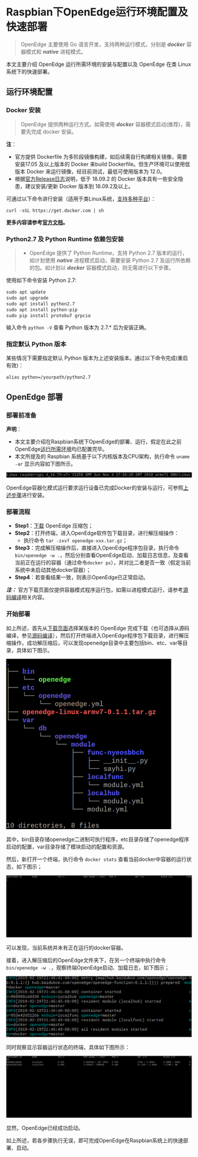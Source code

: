 # Raspbian下OpenEdge运行环境配置及快速部署

> OpenEdge 主要使用 Go 语言开发，支持两种运行模式，分别是 ***docker*** 容器模式和 ***native*** 进程模式。

本文主要介绍 OpenEdge 运行所需环境的安装与配置以及 OpenEdge 在类 Linux 系统下的快速部署。

## 运行环境配置

### Docker 安装

> OpenEdge 提供两种运行方式。如需使用 ***docker*** 容器模式启动(推荐)，需要先完成 docker 安装。

**注**：

+ 官方提供 Dockerfile 为多阶段镜像构建，如后续需自行构建相关镜像，需要安装17.05 及以上版本的 Docker 来build Dockerfile。但生产环境可以使用低版本 Docker 来运行镜像，经目前测试，最低可使用版本为 12.0。
+ 根据[官方Release日志](https://docs.docker.com/engine/release-notes/#18092)说明，低于 18.09.2 的 Docker 版本具有一些安全隐患，建议安装/更新 Docker 版本到 18.09.2及以上。

可通过以下命令进行安装（适用于类Linux系统，[支持多种平台](./Support-platforms.md)）：

```shell
curl -sSL https://get.docker.com | sh
```

**更多内容请参考[官方文档](https://docs.docker.com/install/)。**

### Python2.7 及 Python Runtime 依赖包安装

> + OpenEdge 提供了 Python Runtime，支持 Python 2.7 版本的运行，如计划使用 ***native*** 进程模式启动，需要安装 Python 2.7 及运行所依赖的包。如计划以 ***docker*** 容器模式启动，则无需进行以下步骤。

使用如下命令安装 Python 2.7:

```shell
sudo apt update
sudo apt upgrade
sudo apt install python2.7
sudo apt install python-pip
sudo pip install protobuf grpcio
```

输入命令 `python -V` 查看 Python 版本为 2.7.* 后为安装正确。

### 指定默认 Python 版本

某些情况下需要指定默认 Python 版本为上述安装版本。通过以下命令完成(重启有效)：

```shell
alias python=/yourpath/python2.7
```

## OpenEdge 部署

### 部署前准备

**声明**：

+ 本文主要介绍在Raspbian系统下OpenEdge的部署、运行，假定在此之前OpenEdge[运行所需环境](#运行环境配置)均已配置完毕。
+ 本文所提及的 Raspbian 系统基于以下内核版本及CPU架构，执行命令 `uname -ar` 显示内容如下图所示。

![系统架构及内核版本查询](../../images/setup/os-raspbian.png)

OpenEdge容器化模式运行要求运行设备已完成Docker的安装与运行，可参照[上述步骤](#Docker-安装)进行安装。

### 部署流程

- **Step1**：[下载](../Resources-download.md) OpenEdge 压缩包；
- **Step2**：打开终端，进入OpenEdge软件包下载目录，进行解压缩操作：
	- 执行命令 `tar -zxvf openedge-xxx.tar.gz`；
- **Step3**：完成解压缩操作后，直接进入OpenEdge程序包目录，执行命令`bin/openedge -w .`，然后分别查看OpenEdge启动、加载日志信息，及查看当前正在运行的容器（通过命令`docker ps`），并对比二者是否一致（假定当前系统中未启动其他docker容器）；
- **Step4**：若查看结果一致，则表示OpenEdge已正常启动。

***注：*** 官方下载页面仅提供容器模式程序运行包，如需以进程模式运行，请参考[源码编译](./Build-OpenEdge-from-Source.md)相关内容。

### 开始部署

如上所述，首先从[下载页面](../Resources-download.md)选择某版本的 OpenEdge 完成下载（也可选择从源码编译，参见[源码编译](./Build-OpenEdge-from-Source.md)），然后打开终端进入OpenEdge程序包下载目录，进行解压缩操作，成功解压缩后，可以发现openedge目录中主要包括bin、etc、var等目录，具体如下图示。

![OpenEdge可执行程序包目录](../../images/setup/openedge-dir-raspbian.png)

其中，bin目录存储openedge二进制可执行程序，etc目录存储了openedge程序启动的配置，var目录存储了模块启动的配置和资源。

然后，新打开一个终端，执行命令 `docker stats` 查看当前docker中容器的运行状态，如下图示；

![当前运行docker容器查询](../../images/setup/docker-stats-before-raspbian.png)

可以发现，当前系统并未有正在运行的docker容器。

接着，进入解压缩后的OpenEdge文件夹下，在另一个终端中执行命令 `bin/openedge -w .`，观察终端OpenEdge启动、加载日志，如下图示；

![OpenEdge启动日志](../../images/setup/openedge-started-raspbian.png)

同时观察显示容器运行状态的终端，具体如下图所示：

![当前运行docker容器查询](../../images/setup/docker-stats-after-raspbian.png)

显然，OpenEdge已经成功启动。

如上所述，若各步骤执行无误，即可完成OpenEdge在Raspbian系统上的快速部署、启动。